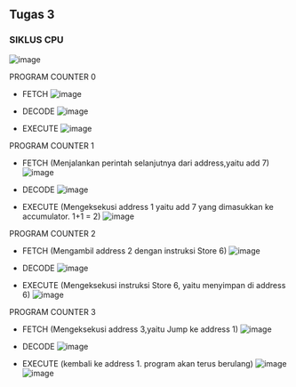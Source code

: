 ## Tugas 3
### SIKLUS CPU

![image](https://github.com/luqmanrafi/SysOP24-312521027/assets/70551637/3be325de-ff61-4ff8-a694-4a2906fa28e1)


PROGRAM COUNTER 0
- FETCH
  ![image](https://github.com/luqmanrafi/SysOP24-312521027/assets/70551637/a1d73f8d-f067-4456-b056-d5b6b50f1bf9)

- DECODE
  ![image](https://github.com/luqmanrafi/SysOP24-312521027/assets/70551637/fb129fec-f2b6-4a0e-9d1c-1f29a0ff1bf4)

- EXECUTE
  ![image](https://github.com/luqmanrafi/SysOP24-312521027/assets/70551637/0b979003-c876-4877-9921-75e3c0e367da)

PROGRAM COUNTER 1
- FETCH (Menjalankan perintah selanjutnya dari address,yaitu add 7)
  ![image](https://github.com/luqmanrafi/SysOP24-312521027/assets/70551637/4ec321d0-27ee-4945-bdef-6ca925276c22)

- DECODE
  ![image](https://github.com/luqmanrafi/SysOP24-312521027/assets/70551637/4abbba9d-000b-475e-a881-18d9344cba41)

- EXECUTE (Mengeksekusi address 1 yaitu add 7 yang dimasukkan ke accumulator. 1+1 = 2)
  ![image](https://github.com/luqmanrafi/SysOP24-312521027/assets/70551637/2e2aca22-869b-46bb-89b0-a78cc6fdbbcd)

PROGRAM COUNTER 2
- FETCH (Mengambil address 2 dengan instruksi Store 6)
  ![image](https://github.com/luqmanrafi/SysOP24-312521027/assets/70551637/d203e131-5e83-43fd-bfff-1b62d3f01ed6)

- DECODE
  ![image](https://github.com/luqmanrafi/SysOP24-312521027/assets/70551637/386ecccf-1b86-4690-a0bc-75b2d5b616ad)

- EXECUTE (Mengeksekusi instruksi Store 6, yaitu menyimpan di address 6)
  ![image](https://github.com/luqmanrafi/SysOP24-312521027/assets/70551637/e4160788-1fb4-428c-9102-4a332abc375e)

PROGRAM COUNTER 3
- FETCH (Mengeksekusi address 3,yaitu Jump ke address 1)
  ![image](https://github.com/luqmanrafi/SysOP24-312521027/assets/70551637/4537d27c-0b92-4e36-9dd6-472db839fc89)

- DECODE
  ![image](https://github.com/luqmanrafi/SysOP24-312521027/assets/70551637/416ef1cc-8048-4dee-8d2c-91bbae58e441)

- EXECUTE (kembali ke address 1. program akan terus berulang)
  ![image](https://github.com/luqmanrafi/SysOP24-312521027/assets/70551637/aadaa2ae-8934-4554-9a7d-72107e33f500)
  ![image](https://github.com/luqmanrafi/SysOP24-312521027/assets/70551637/e78209e3-b8e6-4b20-816a-f4d31eb215bc)

